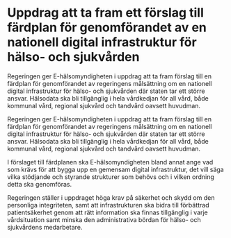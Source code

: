 # Uppdrag att ta fram ett förslag till färdplan för genomförandet av en nationell digital infrastruktur för hälso- och sjukvården

Regeringen ger E-hälsomyndigheten i uppdrag att ta fram förslag till en färdplan för genomförandet av regeringens målsättning om en nationell digital infrastruktur för hälso- och sjukvården där staten tar ett större ansvar. Hälsodata ska bli tillgänglig i hela vårdkedjan för all vård, både kommunal vård, regional sjukvård och tandvård oavsett huvudman.

Regeringen ger E-hälsomyndigheten i uppdrag att ta fram förslag till en färdplan för genomförandet av regeringens målsättning om en nationell digital infrastruktur för hälso- och sjukvården där staten tar ett större ansvar. Hälsodata ska bli tillgänglig i hela vårdkedjan för all vård, både kommunal vård, regional sjukvård och tandvård oavsett huvudman.

I förslaget till färdplanen ska E-hälsomyndigheten bland annat ange vad som krävs för att bygga upp en gemensam digital infrastruktur, det vill säga vilka stödjande och styrande strukturer som behövs och i vilken ordning detta ska genomföras.

Regeringen ställer i uppdraget höga krav på säkerhet och skydd om den personliga integriteten, samt att infrastrukturen ska bidra till förbättrad patientsäkerhet genom att rätt information ska finnas tillgänglig i varje vårdsituation samt minska den administrativa bördan för hälso- och sjukvårdens medarbetare.
